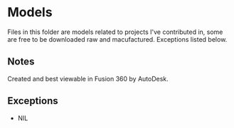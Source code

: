 # Models
Files in this folder are models related to projects I've contributed in, some are free to be downloaded raw and macufactured.
Exceptions listed below.

## Notes
Created and best viewable in Fusion 360 by AutoDesk.

## Exceptions
- NIL
